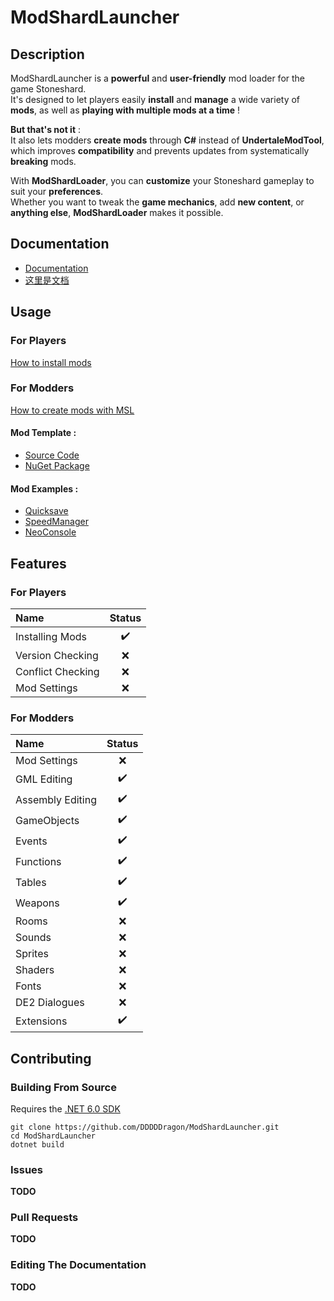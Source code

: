 # ModShardLauncher


## Description

ModShardLauncher is a **powerful** and **user-friendly** mod loader for the game Stoneshard. <br>
It's designed to let players easily **install** and **manage** a wide variety of **mods**, as well as **playing with multiple mods at a time** ! <br>

**But that's not it** : <br>
It also lets modders **create mods** through **C#** instead of **UndertaleModTool**, which improves **compatibility** and prevents updates from systematically **breaking** mods.

With **ModShardLoader**, you can **customize** your Stoneshard gameplay to suit your **preferences**. <br>
Whether you want to tweak the **game mechanics**, add **new content**, or **anything else**, **ModShardLoader** makes it possible.

## Documentation

- [Documentation](https://dddddragon.github.io/ModShardLauncher/guides/introduction.html)
- [这里是文档](https://dddddragon.github.io/ModShardLauncher/zh/guides/introduction.html)


## Usage
### For Players
[How to install mods](https://dddddragon.github.io/ModShardLauncher/guides/how-to-play-mod.html)
### For Modders
[How to create mods with MSL](https://dddddragon.github.io/ModShardLauncher/guides/start-modding.html) <br>
#### Mod Template : <br>
- [Source Code](https://github.com/remyCases/ModShardLauncherTemplate/)
- [NuGet Package](https://www.nuget.org/packages/ModShardLauncher.Templates)
#### Mod Examples :
- [Quicksave](https://github.com/Nylux/Stoneshard-Quicksave)
- [SpeedManager](https://github.com/Nylux/Stoneshard-SpeedManager)
- [NeoConsole](https://github.com/Nylux/Stoneshard-NeoConsole)

## Features

### For Players

| **Name** | **Status** |
| :------ | :--------: |
| Installing Mods | :heavy_check_mark: |
| Version Checking | :x: |
| Conflict Checking | :x: |
| Mod Settings | :x: |

### For Modders

| Name | Status |
| :------ | :--------: |
| Mod Settings | :x: |
| GML Editing  | :heavy_check_mark: |
| Assembly Editing | :heavy_check_mark: |
| GameObjects | :heavy_check_mark: |
| Events | :heavy_check_mark: |
| Functions | :heavy_check_mark: |
| Tables | :heavy_check_mark: |
| Weapons | :heavy_check_mark: |
| Rooms | :x: |
| Sounds | :x: |
| Sprites | :x: |
| Shaders | :x: |
| Fonts | :x: |
| DE2 Dialogues | :x: |
| Extensions | :heavy_check_mark: |

## Contributing
### Building From Source
Requires the [.NET 6.0 SDK](https://dotnet.microsoft.com/en-us/download/dotnet/6.0)

`git clone https://github.com/DDDDDragon/ModShardLauncher.git` </br>
`cd ModShardLauncher` </br>
`dotnet build`

### Issues
**TODO**
### Pull Requests
**TODO**
### Editing The Documentation
**TODO**
